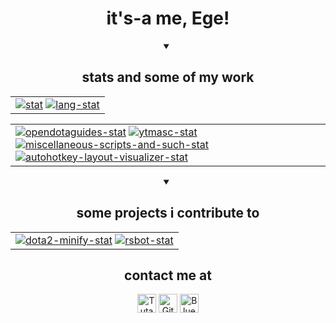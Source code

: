 <div align="center">

<h1>it's-a me, Ege!</h1>

<details open>
<summary>
<h2>stats and some of my work</h2>
</summary>

<table>
<tr>
<td>
<a href="#"><img alt="stat" src="https://github-readme-stats.vercel.app/api?username=Egezenn&show_icons=true&hide_border=true&theme=transparent&title_color=A5A&text_color=5CC&icon_color=A5A&disable_animations=true&hide_rank=true&number_format=long&custom_title=Egezenn&hide_title=true"></a>
<a href="#"><img alt="lang-stat" src="https://github-readme-stats.vercel.app/api/top-langs/?username=Egezenn&show_icons=true&hide_border=true&theme=transparent&title_color=A5A&text_color=5CC&icon_color=A5A&disable_animations=true&size_weight=0.5&count_weight=0.5&langs_count=20&layout=compact&hide_title=true"></a>
</td>
</tr>
</table>

<table>
<tr>
<td>
<a href="https://github.com/Egezenn/OpenDotaGuides"><img alt="opendotaguides-stat" src="https://github-readme-stats.vercel.app/api/pin/?username=Egezenn&repo=OpenDotaGuides&show_icons=true&hide_border=true&theme=transparent&title_color=A5A&text_color=5CC&icon_color=A5A&disable_animations=true"></a>
<a href="https://github.com/Egezenn/YTMASC"><img alt="ytmasc-stat" src="https://github-readme-stats.vercel.app/api/pin/?username=Egezenn&repo=YTMASC&show_icons=true&hide_border=true&theme=transparent&title_color=A5A&text_color=5CC&icon_color=A5A&disable_animations=true"></a>
<a href="https://github.com/Egezenn/Miscellaneous-scripts-and-such"><img alt="miscellaneous-scripts-and-such-stat" src="https://github-readme-stats.vercel.app/api/pin/?username=Egezenn&repo=Miscellaneous-scripts-and-such&show_icons=true&hide_border=true&theme=transparent&title_color=A5A&text_color=5CC&icon_color=A5A&disable_animations=true"></a>
<a href="https://github.com/Egezenn/AutoHotkey-Layout-Visualizer"><img alt="autohotkey-layout-visualizer-stat" src="https://github-readme-stats.vercel.app/api/pin/?username=Egezenn&repo=AutoHotkey-Layout-Visualizer&show_icons=true&hide_border=true&theme=transparent&title_color=A5A&text_color=5CC&icon_color=A5A&disable_animations=true"></a>
</td>
</tr>
</table>
</details>

<details open>
<summary>
<h2>some projects i contribute to</h2>
</summary>

<table>
<tr>
<td>
<a href="https://github.com/Egezenn/dota2-minify"><img alt="dota2-minify-stat" src="https://github-readme-stats.vercel.app/api/pin/?username=Egezenn&repo=dota2-minify&show_icons=true&hide_border=true&theme=transparent&title_color=A5A&text_color=5CC&icon_color=A5A&disable_animations=true"></a>
<a href="https://github.com/SDClowen/RSBot"><img alt="rsbot-stat" src="https://github-readme-stats.vercel.app/api/pin/?username=SDClowen&repo=RSBot&show_icons=true&hide_border=true&theme=transparent&title_color=A5A&text_color=5CC&icon_color=A5A&disable_animations=true"></a>
</td>
</tr>
</table>
</details>

<h2>contact me at</h2>

<a href="mailto:egezenn@tutanota.com"><img title="Tuta" alt="Tuta" height="30" src="https://img.shields.io/badge/tuta-840010?style=for-the-badge&logo=tuta&logoColor=white"/></a>
<a href="https://github.com/Egezenn"><img title="GitHub" alt="GitHub" height="30" src="https://img.shields.io/badge/github-000000.svg?&style=for-the-badge&logo=github&logoColor=white"/></a>
<a href="https://bsky.app/profile/egezenn.bsky.social"><img title="Bluesky" alt="Bluesky" height="30" src="https://img.shields.io/badge/bluesky-0285FF.svg?&style=for-the-badge&logo=bluesky&logoColor=white"/></a>

</div>
